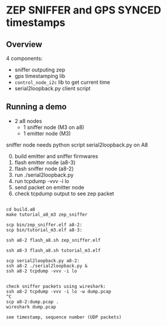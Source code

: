 ZEP SNIFFER and GPS SYNCED timestamps
=====================================


Overview
--------

4 components:
- sniffer outputing zep
- gps timestamping lib
- `control_node_i2c` lib to get current time
- serial2loopback.py client script

Running a demo
--------------

- 2 a8 nodes
  - 1 sniffer node (M3 on a8)
  - 1 emitter node (M3)

sniffer node needs python script serial2loopback.py on A8

0. build emitter and sniffer firmwares
1. flash emitter node (a8-3)
2. flash sniffer node (a8-2)
3. run ./serial2loopback.py
4. run tcpdump -vvv -i lo
5. send packet on emitter node
6. check tcpdump output to see zep packet
```

cd build.a8
make tutorial_a8_m3 zep_sniffer

scp bin/zep_sniffer.elf a8-2:
scp bin/tutorial_m3.elf a8-3:

ssh a8-2 flash_a8.sh zep_sniffer.elf

ssh a8-3 flash_a8.sh tutorial_m3.elf

scp serial2loopback.py a8-2:
ssh a8-2 ./serial2loopback.py &
ssh a8-2 tcpdump -vvv -i lo


check sniffer packets using wireshark:
ssh a8-2 tcpdump -vvv -i lo -w dump.pcap
^C
scp a8-2:dump.pcap .
wireshark dump.pcap

see timestamp, sequence number (UDP packets)
```

